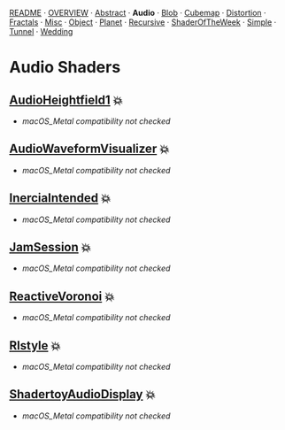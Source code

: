 
  <!--                                                             -->
  <!--           THIS IS AN AUTOMATICALLY GENERATED FILE           -->
  <!--                                                             -->
  <!--                  D O   N O T   E D I T ! ! !                -->
  <!--                                                             -->
  <!--  ALL CHANGES WILL BE OVERWRITTEN WITHOUT ANY FURTHER NOTICE -->
  <!--                                                             -->


[README](../README.md) · [OVERVIEW](../OVERVIEW.md) · [Abstract](../Abstract/README.md) · **Audio** · [Blob](../Blob/README.md) · [Cubemap](../Cubemap/README.md) · [Distortion](../Distortion/README.md) · [Fractals](../Fractals/README.md) · [Misc](../Misc/README.md) · [Object](../Object/README.md) · [Planet](../Planet/README.md) · [Recursive](../Recursive/README.md) · [ShaderOfTheWeek](../ShaderOfTheWeek/README.md) · [Simple](../Simple/README.md) · [Tunnel](../Tunnel/README.md) · [Wedding](../Wedding/README.md)

# Audio Shaders

## **[AudioHeightfield1](AudioHeightfield1.md)** :boom:
- *macOS_Metal compatibility not checked*

## **[AudioWaveformVisualizer](AudioWaveformVisualizer.md)** :boom:
- *macOS_Metal compatibility not checked*

## **[InerciaIntended](InerciaIntended.md)** :boom:
- *macOS_Metal compatibility not checked*

## **[JamSession](JamSession.md)** :boom:
- *macOS_Metal compatibility not checked*

## **[ReactiveVoronoi](ReactiveVoronoi.md)** :boom:
- *macOS_Metal compatibility not checked*

## **[Rlstyle](Rlstyle.md)** :boom:
- *macOS_Metal compatibility not checked*

## **[ShadertoyAudioDisplay](ShadertoyAudioDisplay.md)** :boom:
- *macOS_Metal compatibility not checked*

